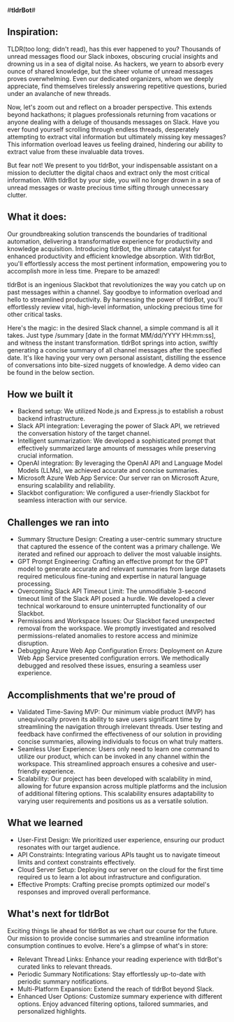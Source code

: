 #**tldrBot**#

## Inspiration: 
TLDR(too long; didn't read), has this ever happened to you? Thousands of unread messages flood our Slack inboxes, obscuring crucial insights and drowning us in a sea of digital noise. As hackers, we yearn to absorb every ounce of shared knowledge, but the sheer volume of unread messages proves overwhelming. Even our dedicated organizers, whom we deeply appreciate, find themselves tirelessly answering repetitive questions, buried under an avalanche of new threads.

Now, let's zoom out and reflect on a broader perspective. This extends beyond hackathons; it plagues professionals returning from vacations or anyone dealing with a deluge of thousands messages on Slack. Have you ever found yourself scrolling through endless threads, desperately attempting to extract vital information but ultimately missing key messages? This information overload leaves us feeling drained, hindering our ability to extract value from these invaluable data troves.

But fear not! We present to you tldrBot, your indispensable assistant on a mission to declutter the digital chaos and extract only the most critical information. With tldrBot by your side, you will no longer drown in a sea of unread messages or waste precious time sifting through unnecessary clutter.

## What it does:
Our groundbreaking solution transcends the boundaries of traditional automation, delivering a transformative experience for productivity and knowledge acquisition. Introducing tldrBot, the ultimate catalyst for enhanced productivity and efficient knowledge absorption. With tldrBot, you'll effortlessly access the most pertinent information, empowering you to accomplish more in less time. Prepare to be amazed!

tldrBot is an ingenious Slackbot that revolutionizes the way you catch up on past messages within a channel. Say goodbye to information overload and hello to streamlined productivity. By harnessing the power of tldrBot, you'll effortlessly review vital, high-level information, unlocking precious time for other critical tasks.

Here's the magic: in the desired Slack channel, a simple command is all it takes. Just type /summary [date in the format MM/dd/YYYY HH:mm:ss], and witness the instant transformation. tldrBot springs into action, swiftly generating a concise summary of all channel messages after the specified date. It's like having your very own personal assistant, distilling the essence of conversations into bite-sized nuggets of knowledge. A demo video can be found in the below section.

## How we built it
- Backend setup: We utilized Node.js and Express.js to establish a robust backend infrastructure.
- Slack API integration: Leveraging the power of Slack API, we retrieved the conversation history of the target channel.
- Intelligent summarization: We developed a sophisticated prompt that effectively summarized large amounts of messages while preserving crucial information.
- OpenAI integration: By leveraging the OpenAI API and Language Model Models (LLMs), we achieved accurate and concise summaries.
- Microsoft Azure Web App Service: Our server ran on Microsoft Azure, ensuring scalability and reliability.
- Slackbot configuration: We configured a user-friendly Slackbot for seamless interaction with our service.

## Challenges we ran into
- Summary Structure Design: Creating a user-centric summary structure that captured the essence of the content was a primary challenge. We iterated and refined our approach to deliver the most valuable insights.
- GPT Prompt Engineering: Crafting an effective prompt for the GPT model to generate accurate and relevant summaries from large datasets required meticulous fine-tuning and expertise in natural language processing.
- Overcoming Slack API Timeout Limit: The unmodifiable 3-second timeout limit of the Slack API posed a hurdle. We developed a clever technical workaround to ensure uninterrupted functionality of our Slackbot.
- Permissions and Workspace Issues: Our Slackbot faced unexpected removal from the workspace. We promptly investigated and resolved permissions-related anomalies to restore access and minimize disruption.
- Debugging Azure Web App Configuration Errors: Deployment on Azure Web App Service presented configuration errors. We methodically debugged and resolved these issues, ensuring a seamless user experience.

## Accomplishments that we're proud of
- Validated Time-Saving MVP: Our minimum viable product (MVP) has unequivocally proven its ability to save users significant time by streamlining the navigation through irrelevant threads. User testing and feedback have confirmed the effectiveness of our solution in providing concise summaries, allowing individuals to focus on what truly matters.
- Seamless User Experience: Users only need to learn one command to utilize our product, which can be invoked in any channel within the workspace. This streamlined approach ensures a cohesive and user-friendly experience.
- Scalability: Our project has been developed with scalability in mind, allowing for future expansion across multiple platforms and the inclusion of additional filtering options. This scalability ensures adaptability to varying user requirements and positions us as a versatile solution.

## What we learned
- User-First Design: We prioritized user experience, ensuring our product resonates with our target audience.
- API Constraints: Integrating various APIs taught us to navigate timeout limits and context constraints effectively.
- Cloud Server Setup: Deploying our server on the cloud for the first time required us to learn a lot about infrastructure and configuration.
- Effective Prompts: Crafting precise prompts optimized our model's responses and improved overall performance.

## What's next for tldrBot
Exciting things lie ahead for tldrBot as we chart our course for the future. Our mission to provide concise summaries and streamline information consumption continues to evolve. Here's a glimpse of what's in store:

- Relevant Thread Links: Enhance your reading experience with tldrBot's curated links to relevant threads.
- Periodic Summary Notifications: Stay effortlessly up-to-date with periodic summary notifications.
- Multi-Platform Expansion: Extend the reach of tldrBot beyond Slack.
- Enhanced User Options: Customize summary experience with different options. Enjoy advanced filtering options, tailored summaries, and personalized highlights.
